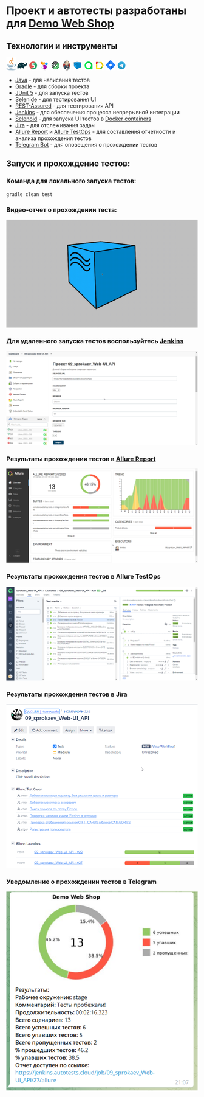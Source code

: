 # Проект и автотесты разработаны для [Demo Web Shop](http://demowebshop.tricentis.com)

## Технологии и инструменты

<p  align="center">

<code><img width="5%" title="Java" src="images/logo/java-logo.svg"></code>
<code><img width="5%" title="Gradle" src="images/logo/gradle-logo.svg "></code>
<code><img width="5%" title="JUnit5" src="images/logo/junit5-logo.svg"></code>
<code><img width="5%" title="Selenide" src="images/logo/selenide-logo.svg"></code>
<code><img width="5%" title="REST-Assured" src="images/logo/rest-assured-logo.svg"></code>
<code><img width="5%" title="Jenkins" src="images/logo/jenkins-logo.svg"></code>
<code><img width="5%" title="Selenoid" src="images/logo/selenoid-logo.svg"></code>
<code><img width="5%" title="Allure TestOps" src="images/logo/allure-testops-logo.svg"></code>
<code><img width="5%" title="Allure Report" src="images/logo/allure-report-logo.svg"></code>
<code><img width="5%" title="Jira" src="images/logo/jira-logo.svg"></code>
<code><img width="5%" title="Telegram" src="images/logo/telegram-logo.svg"></code>
</p>

* [Java](https://www.oracle.com/java/) - для написания тестов  
* [Gradle](https://gradle.org) - для сборки проекта
* [JUnit 5](https://junit.org/junit5/) - для запуска тестов
* [Selenide](https://selenide.org) - для тестирования UI
* [REST-Assured](https://rest-assured.io) - для тестирования API
* [Jenkins](https://www.jenkins.io/) - для обеспечения процесса непрерывной интеграции
* [Selenoid](https://aerokube.com/selenoid/) - для запуска UI тестов в [Docker containers](https://www.docker.com/resources/what-container)
* [Jira](https://www.atlassian.com/software/jira) - для отслеживания задач
* [Allure Report](http://allure.qatools.ru) и [Allure TestOps](https://docs.qameta.io/allure-testops/) - для составления отчетности и анализа прохождения тестов
* [Telegram Bot](https://core.telegram.org/bots) - для оповещения о прохождении тестов

## Запуск и прохождение тестов:

### Команда для локального запуска тестов:

```
gradle clean test 
```
### Видео-отчет о прохождении теста:
![Selenoid](./images/video.gif)

### Для удаленного запуска тестов воспользуйтесь [Jenkins](https://jenkins.autotests.cloud/job/09_sprokaev_Web-UI_API/build?delay=0sec)
![Jenkins](./images/jenkins.png)

### Результаты прохождения тестов в [Allure Report](https://jenkins.autotests.cloud/job/09_sprokaev_Web-UI_API/27/allure/)
![Allure1](./images/Allure-Report.png)

### Результаты прохождения тестов в Allure TestOps
![Allure2](./images/Allure-TestOps.png)

### Результаты прохождения тестов в Jira
![Allure2](./images/Jira.png)

### Уведомление о прохождении тестов в Telegram
![Allure2](./images/Telegram-notification.png)
